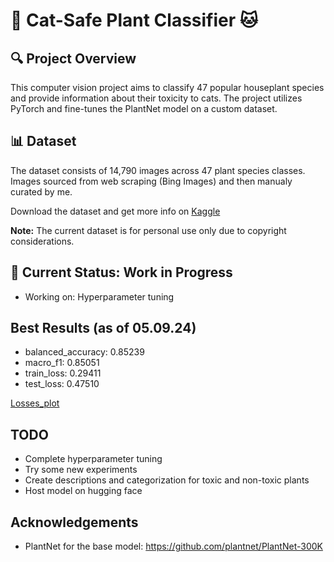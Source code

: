 # 🌱 Cat-Safe Plant Classifier 🐱

## 🔍 Project Overview

This computer vision project aims to classify 47 popular houseplant species and provide information about their toxicity to cats. The project utilizes PyTorch and fine-tunes the PlantNet model on a custom dataset.

## 📊 Dataset

The dataset consists of 14,790 images across 47 plant species classes. Images sourced from web scraping (Bing Images) and then manualy curated by me.

Download the dataset and get more info on [Kaggle](https://www.kaggle.com/datasets/kacpergregorowicz/house-plant-species)

**Note:** The current dataset is for personal use only due to copyright considerations.

## 🚀 Current Status: Work in Progress
- Working on: Hyperparameter tuning

## Best Results (as of 05.09.24)
* balanced_accuracy: 0.85239
* macro_f1: 0.85051
* train_loss: 0.29411
* test_loss: 0.47510

[Losses_plot](https://github.com/KaKasher/plants-toxic-for-cats/blob/main/models/plots/plantnet_finetuned_resnet34_v5_losses_plot.png?raw=true)

## TODO

- Complete hyperparameter tuning
- Try some new experiments
- Create descriptions and categorization for toxic and non-toxic plants
- Host model on hugging face


## Acknowledgements

- PlantNet for the base model: https://github.com/plantnet/PlantNet-300K
